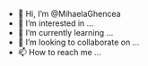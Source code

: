 - 👋 Hi, I’m @MihaelaGhencea
- 👀 I’m interested in ...
- 🌱 I’m currently learning ...
- 💞️ I’m looking to collaborate on ...
- 📫 How to reach me ...

<!---
MihaelaGhencea/MihaelaGhencea is a ✨ special ✨ repository because its `README.md` (this file) appears on your GitHub profile.
You can click the Preview link to take a look at your changes.
--->
